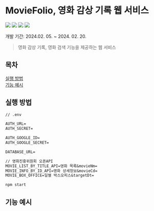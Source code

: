 # MovieFolio, 영화 감상 기록 웹 서비스

<div>
<img src="https://img.shields.io/badge/Next.js-000000?style=flat-square&logo=Next.js&logoColor=white">
<img src="https://img.shields.io/badge/SCSS-CC6699?style=flat-square&logo=Sass&logoColor=white"/>
<img src="https://img.shields.io/badge/Typescript-3178C6?style=flat-square&logo=Typescript&logoColor=white"/>
<img src="https://img.shields.io/badge/prisma-2D3748?style=flat-square&logo=prisma&logoColor=white"/>
</div>

개발 기간: 2024.02. 05. ~ 2024. 02. 20.

> 영화 감상 기록, 영화 검색 기능을 제공하는 웹 서비스

## 목차

[실행 방법](#실행-방법)<br/>
[기능 예시](#기능-예시)<br/>

## 실행 방법

```txt
// .env

AUTH_URL=
AUTH_SECRET=

AUTH_GOOGLE_ID=
AUTH_GOOGLE_SECRET=

DATABASE_URL=

// 영화진흥위원회 오픈API
MOVIE_LIST_BY_TITLE_API=영화 목록&movieNm=
MOVIE_INFO_BY_ID_API=영화 상세정보&movieCd=
MOVIE_BOX_OFFICE=일별 박스오피스&targetDt=
```

```sh
npm start
```

## 기능 예시
